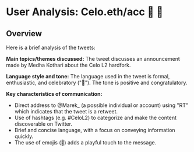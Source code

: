 # User Analysis: Celo.eth/acc 🦇 🌳

## Overview

Here is a brief analysis of the tweets:

**Main topics/themes discussed:**
The tweet discusses an announcement made by Medha Kothari about the Celo L2 hardfork.

**Language style and tone:**
The language used in the tweet is formal, enthusiastic, and celebratory ("🙌"). The tone is positive and congratulatory.

**Key characteristics of communication:**

* Direct address to @Marek_ (a possible individual or account) using "RT" which indicates that the tweet is a retweet.
* Use of hashtags (e.g. #CeloL2) to categorize and make the content discoverable on Twitter.
* Brief and concise language, with a focus on conveying information quickly.
* The use of emojis (🙌) adds a playful touch to the message.